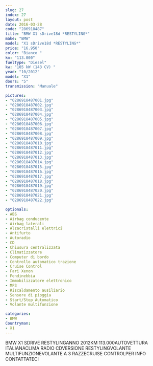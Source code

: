 ```yaml
---
slug: 27
index: 27
layout: post
date: 2016-03-28
code: "286918487"
title: "BMW X1 sDrive18d *RESTYLING*"
make: "BMW"
model: "X1 sDrive18d *RESTYLING*"
price: "16.950"
color: "Bianco "
km: "113.000"
fuelType: "Diesel"
kw: "105 kW (143 CV) "
yead: "10/2012"
model: "X1"
doors: "5"
transmission: "Manuale"

pictures:
- "0286918487001.jpg"
- "0286918487002.jpg"
- "0286918487003.jpg"
- "0286918487004.jpg"
- "0286918487005.jpg"
- "0286918487006.jpg"
- "0286918487007.jpg"
- "0286918487008.jpg"
- "0286918487009.jpg"
- "0286918487010.jpg"
- "0286918487011.jpg"
- "0286918487012.jpg"
- "0286918487013.jpg"
- "0286918487014.jpg"
- "0286918487015.jpg"
- "0286918487016.jpg"
- "0286918487017.jpg"
- "0286918487018.jpg"
- "0286918487019.jpg"
- "0286918487020.jpg"
- "0286918487021.jpg"
- "0286918487022.jpg"

optionals:
- ABS
- Airbag conducente
- Airbag laterali
- Alzacristalli elettrici
- Antifurto
- Autoradio
- CD
- Chiusura centralizzata
- Climatizzatore
- Computer di bordo
- Controllo automatico trazione
- Cruise Control
- Fari Xenon
- Fendinebbia
- Immobilizzatore elettronico
- MP3
- Riscaldamento ausiliario
- Sensore di pioggia
- Start/Stop Automatico
- Volante multifunzione

categories:
- BMW
Countryman:
- X1
---
```

BMW X1 SDRIVE RESTYLINGANNO 2012KM 113.000AUTOVETTURA ITALIANACLIMA RADIO CDVERSIONE RESTYLINGVOLANTE MULTIFUNZIONEVOLANTE A 3 RAZZECRUISE CONTROLPER INFO CONTATTATECI